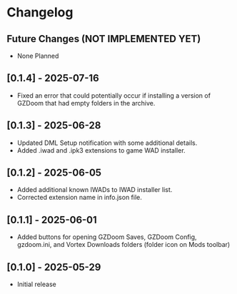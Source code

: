 # Changelog

## Future Changes (NOT IMPLEMENTED YET)

- None Planned

## [0.1.4] - 2025-07-16

- Fixed an error that could potentially occur if installing a version of GZDoom that had empty folders in the archive.

## [0.1.3] - 2025-06-28

- Updated DML Setup notification with some additional details.
- Added .iwad and .ipk3 extensions to game WAD installer.

## [0.1.2] - 2025-06-05

- Added additional known IWADs to IWAD installer list.
- Corrected extension name in info.json file.

## [0.1.1] - 2025-06-01

- Added buttons for opening GZDoom Saves, GZDoom Config, gzdoom.ini, and Vortex Downloads folders (folder icon on Mods toolbar)

## [0.1.0] - 2025-05-29

- Initial release
